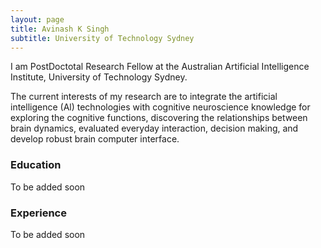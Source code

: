 ```yaml
---
layout: page
title: Avinash K Singh
subtitle: University of Technology Sydney
---
```


I am PostDoctotal Research Fellow at the Australian Artificial Intelligence Institute, University of Technology Sydney.

The current interests of my research are to integrate the artificial intelligence (Al) technologies with cognitive neuroscience knowledge for exploring the cognitive functions, discovering the relationships between brain dynamics, evaluated everyday interaction, decision making, and develop robust brain computer interface.

### Education

To be added soon

### Experience

To be added soon




